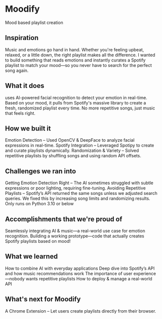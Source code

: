 # Moodify
Mood based playlist creation
## Inspiration
Music and emotions go hand in hand. Whether you're feeling upbeat, relaxed, or a little down, the right playlist makes all the difference. I wanted to build something that reads emotions and instantly curates a Spotify playlist to match your mood—so you never have to search for the perfect song again.
## What it does
uses AI-powered facial recognition to detect your emotion in real-time. Based on your mood, it pulls from Spotify's massive library to create a fresh, randomized playlist every time. No more repetitive songs, just music that feels right.
## How we built it
Emotion Detection – Used OpenCV & DeepFace to analyze facial expressions in real-time.
Spotify Integration – Leveraged Spotipy to create and curate playlists dynamically.
Randomization & Variety – Solved repetitive playlists by shuffling songs and using random API offsets.
## Challenges we ran into
Getting Emotion Detection Right – The AI sometimes struggled with subtle expressions or poor lighting, requiring fine-tuning.
Avoiding Repetitive Playlists – Spotify’s API returned the same songs unless we adjusted search queries. We fixed this by increasing song limits and randomizing results.
Only runs on Python 3.10 or below
## Accomplishments that we're proud of
Seamlessly integrating AI & music—a real-world use case for emotion recognition.
 Building a working prototype—code that actually creates Spotify playlists based on mood!
## What we learned
How to combine AI with everyday applications
Deep dive into Spotify’s API and how music recommendations work
The importance of user experience—nobody wants repetitive playlists
How to deploy & manage a real-world API
## What's next for Moodify
A Chrome Extension – Let users create playlists directly from their browser.
